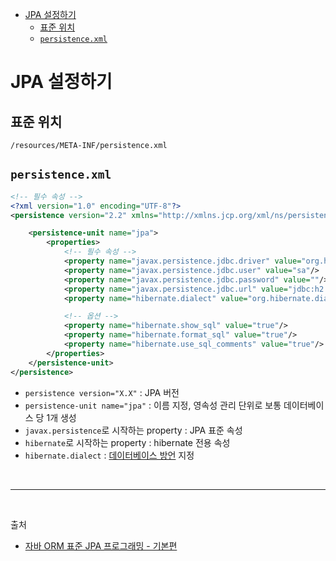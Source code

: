 - [JPA 설정하기](#jpa-설정하기)
  - [표준 위치](#표준-위치)
  - [`persistence.xml`](#persistencexml)

# JPA 설정하기

## 표준 위치
`/resources/META-INF/persistence.xml`

## `persistence.xml`

```xml
<!-- 필수 속성 -->
<?xml version="1.0" encoding="UTF-8"?>
<persistence version="2.2" xmlns="http://xmlns.jcp.org/xml/ns/persistence" xmlns:xsi="http://www.w3.org/2001/XMLSchema-instance" xsi:schemaLocation="http://xmlns.jcp.org/xml/ns/persistence http://xmlns.jcp.org/xml/ns/persistence/persistence_2_2.xsd">

    <persistence-unit name="jpa">
        <properties>
            <!-- 필수 속성 -->
            <property name="javax.persistence.jdbc.driver" value="org.h2.Driver"/>
            <property name="javax.persistence.jdbc.user" value="sa"/>
            <property name="javax.persistence.jdbc.password" value=""/>
            <property name="javax.persistence.jdbc.url" value="jdbc:h2:tcp://localhost/~/test"/>
            <property name="hibernate.dialect" value="org.hibernate.dialect.H2Dialect"/>

            <!-- 옵션 -->
            <property name="hibernate.show_sql" value="true"/>
            <property name="hibernate.format_sql" value="true"/>
            <property name="hibernate.use_sql_comments" value="true"/>
        </properties>
    </persistence-unit>
</persistence>
```
- `persistence version="X.X"` : JPA 버전
- `persistence-unit name="jpa"` : 이름 지정, 영속성 관리 단위로 보통 데이터베이스 당 1개 생성
- `javax.persistence`로 시작하는 property : JPA 표준 속성
- `hibernate`로 시작하는 property : hibernate 전용 속성
- `hibernate.dialect` : [데이터베이스 방언](https://github.com/ddalam/ddalam-wiki/blob/master/etc/JPA/hibernate.md#dialect) 지정

<br/>

--- 

<br/>

출처
- [자바 ORM 표준 JPA 프로그래밍 - 기본편](https://www.inflearn.com/course/ORM-JPA-Basic/dashboard)